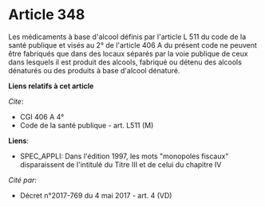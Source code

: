 # Article 348

Les médicaments à base d'alcool définis par l'article L 511 du code de la santé publique et visés au 2° de l'article 406 A du
présent code ne peuvent être fabriqués que dans des locaux séparés par la voie publique de ceux dans lesquels il est produit
des alcools, fabriqué ou détenu des alcools dénaturés ou des produits à base d'alcool dénaturé.

**Liens relatifs à cet article**

_Cite_:

  - CGI 406 A 4°
  - Code de la santé publique - art. L511 (M)

**Liens**:

  - SPEC_APPLI: Dans l'édition 1997, les mots "monopoles fiscaux" disparaissent de l'intitulé du Titre III et de celui du chapitre IV

_Cité par_:

  - Décret n°2017-769 du 4 mai 2017 - art. 4 (VD)
